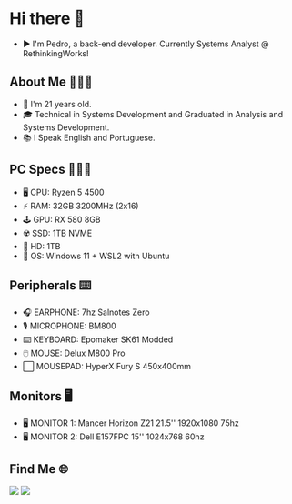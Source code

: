 # Hi there 👋

* ▶️ I'm Pedro, a back-end developer. Currently Systems Analyst @ RethinkingWorks!

## About Me 🧑🏻‍💻
* 👦 I'm 21 years old.
* 🎓 Technical in Systems Development and Graduated in Analysis and Systems Development.
* 📚 I Speak English and Portuguese.

## PC Specs 🧑🏻‍💻
* 🖥️ CPU: Ryzen 5 4500
* ⚡ RAM: 32GB 3200MHz (2x16)
* 🕹️ GPU: RX 580 8GB
* ☢️ SSD: 1TB NVME
* 💾 HD: 1TB
* 🐧 OS: Windows 11 + WSL2 with Ubuntu

## Peripherals ⌨️
* 🎧 EARPHONE: 7hz Salnotes Zero
* 🎙️ MICROPHONE: BM800
* ⌨️ KEYBOARD: Epomaker SK61 Modded
* 🖱️ MOUSE: Delux M800 Pro
* ⬜ MOUSEPAD: HyperX Fury S 450x400mm

## Monitors 🖥️
* 🖥️ MONITOR 1: Mancer Horizon Z21 21.5'' 1920x1080 75hz 
* 🖥️ MONITOR 2: Dell E157FPC 15'' 1024x768 60hz 

## Find Me 🌐
<div>
  <a href="https://www.linkedin.com/in/pedro-kielblock-b541aa1a8/" target="_blank"><img src="https://img.shields.io/badge/LinkedIn-0077B5?style=for-the-badge&logo=linkedin&logoColor=white" target="_blank"></a>
  <a href="https://beacons.ai/pkielblock" target="_blank"><img src="https://img.shields.io/badge/-FIND--ME-lightgrey?style=for-the-badge&logo=pinboard&logoColor=white%22" target="_blank"></a>
</div>
